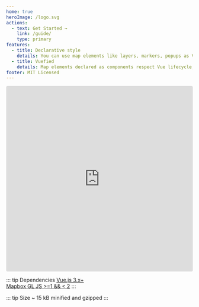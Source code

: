 ```yaml
---
home: true
heroImage: /logo.svg
actions:
  - text: Get Started →
    link: /guide/
    type: primary
features:
  - title: Declarative style
    details: You can use map elements like layers, markers, popups as Vue components and control them via synchronized props
  - title: Vuefied
    details: Map elements declared as components respect Vue lifecycle, emit map events like Vue events and can be used in OOP-style
footer: MIT Licensed
---
```


<iframe src="https://codesandbox.io/embed/v-mapbox-uq9ri2?fontsize=14&hidenavigation=1&theme=dark"
   style="width:100%; height:500px; border:0; border-radius: 4px; overflow:hidden;"
   title="v-mapbox-vue-3"
   allow="accelerometer; ambient-light-sensor; camera; encrypted-media; geolocation; gyroscope; hid; microphone; midi; payment; usb; vr; xr-spatial-tracking"
   sandbox="allow-forms allow-modals allow-popups allow-presentation allow-same-origin allow-scripts"
 ></iframe>

::: tip Dependencies
[Vue.js 3.x+](https://github.com/vuejs/vue)  
[Mapbox GL JS >=1 && < 2](https://github.com/mapbox/mapbox-gl-js)
:::

::: tip Size
~ 15 kB minified and gzipped
:::

